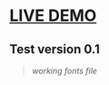# [LIVE DEMO](https://cunhaferreira.github.io/portfolio_v0.2.io/)
## Test version 0.1 

>*working fonts file*





